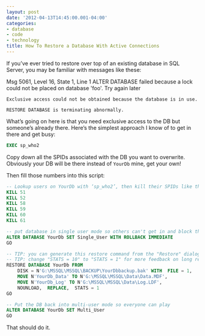 ```yaml
---
layout: post
date: '2012-04-13T14:45:00.001-04:00'
categories:
- database
- code
- technology
title: How To Restore a Database With Active Connections
---
```


If you’ve ever tried to restore over top of an existing database in SQL Server, you may be familiar with messages like these:

Msg 5061, Level 16, State 1, Line 1 ALTER DATABASE failed because a lock could not be placed on database 'foo'. Try again later    

```
Exclusive access could not be obtained because the database is in use.

RESTORE DATABASE is terminating abnormally.
```

What’s going on here is that you need exclusive access to the DB but someone’s already there. Here’s the simplest approach I know of to get in there and get busy:
  
```sql
EXEC sp_who2 
```

Copy down all the SPIDs associated with the DB you want to overwrite. Obviously your DB will be there instead of `YourDb` mine, get your own!

Then fill those numbers into this script:
  
```sql
-- Lookup users on YourDb with ‘sp_who2’, then kill their SPIDs like this:
KILL 51   
KILL 52
KILL 58   
KILL 59   
KILL 60   
KILL 61   

-- put database in single user mode so others can't get in and block the restore
ALTER DATABASE YourDb SET Single_User WITH ROLLBACK IMMEDIATE
GO

-- TIP: you can generate this restore command from the "Restore" dialog!
-- TIP: change "STATS = 10" to "STATS = 1" for more feedback on long restores
RESTORE DATABASE YourDb FROM  
    DISK = N'G:\MSSQL\MSSQL\BACKUP\YourDbbackup.bak' WITH  FILE = 1,  
    MOVE N'YourDb_Data' TO N'G:\MSSQL\MSSQL\Data\Data.MDF',  
    MOVE N'YourDb_Log' TO N'G:\MSSQL\MSSQL\Data\Log.LDF',  
    NOUNLOAD,  REPLACE,  STATS = 1
GO

-- Put the DB back into multi-user mode so everyone can play
ALTER DATABASE YourDb SET Multi_User
GO
```

That should do it.